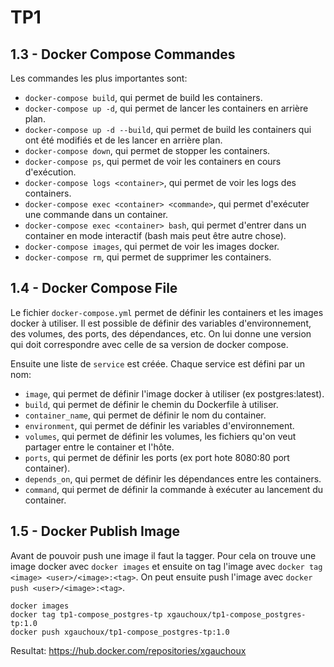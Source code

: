 # TP1

## 1.3 - Docker Compose Commandes

Les commandes les plus importantes sont:
* `docker-compose build`, qui permet de build les containers.
* `docker-compose up -d`, qui permet de lancer les containers en arrière plan.
* `docker-compose up -d --build`, qui permet de build les containers qui ont été modifiés et de les lancer en arrière plan.
* `docker-compose down`, qui permet de stopper les containers.
* `docker-compose ps`, qui permet de voir les containers en cours d'exécution.
* `docker-compose logs <container>`, qui permet de voir les logs des containers.
* `docker-compose exec <container> <commande>`, qui permet d'exécuter une commande dans un container.
* `docker-compose exec <container> bash`, qui permet d'entrer dans un container en mode interactif (bash mais peut être autre chose).
* `docker-compose images`, qui permet de voir les images docker.
* `docker-compose rm`, qui permet de supprimer les containers.

## 1.4 - Docker Compose File

Le fichier `docker-compose.yml` permet de définir les containers et les images docker à utiliser. Il est possible de définir des variables d'environnement, des volumes, des ports, des dépendances, etc.
On lui donne une version qui doit correspondre avec celle de sa version de docker compose.

Ensuite une liste de `service` est créée. Chaque service est défini par un nom:
* `image`, qui permet de définir l'image docker à utiliser (ex postgres:latest).
* `build`, qui permet de définir le chemin du Dockerfile à utiliser.
* `container_name`, qui permet de définir le nom du container.
* `environment`, qui permet de définir les variables d'environnement.
* `volumes`, qui permet de définir les volumes, les fichiers qu'on veut partager entre le container et l'hôte.
* `ports`, qui permet de définir les ports (ex port hote 8080:80 port container).
* `depends_on`, qui permet de définir les dépendances entre les containers.
* `command`, qui permet de définir la commande à exécuter au lancement du container.

## 1.5 - Docker Publish Image

Avant de pouvoir push une image il faut la tagger. Pour cela on trouve une image docker avec `docker images` et ensuite on tag l'image avec `docker tag <image> <user>/<image>:<tag>`. On peut ensuite push l'image avec `docker push <user>/<image>:<tag>`.

```
docker images
docker tag tp1-compose_postgres-tp xgauchoux/tp1-compose_postgres-tp:1.0
docker push xgauchoux/tp1-compose_postgres-tp:1.0
```
    
Resultat: https://hub.docker.com/repositories/xgauchoux




